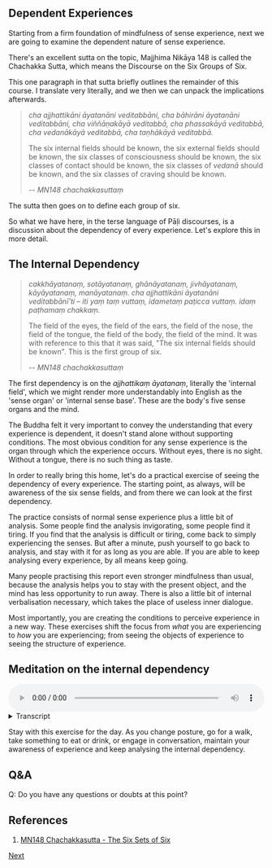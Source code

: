 ## Dependent Experiences

Starting from a firm foundation of mindfulness of sense experience, next we are going to examine the dependent nature of sense experience.

There's an excellent sutta on the topic, Majjhima Nikāya 148 is called the Chachakka Sutta, which means the Discourse on the Six Groups of Six.

This one paragraph in that sutta briefly outlines the remainder of this course. I translate very literally, and we then we can unpack the implications afterwards.
 
> *cha ajjhattikāni āyatanāni veditabbāni, cha bāhirāni āyatanāni veditabbāni, cha viññāṇakāyā veditabbā, cha phassakāyā veditabbā, cha vedanākāyā veditabbā, cha taṇhākāyā veditabbā.* 
> 
> The six internal fields should be known, the six external fields should be known, the six classes of consciousness should be known, the six classes of contact should be known, the six classes of *vedanā* should be known, and the six classes of craving should be known.
> 
> -- *MN148 chachakkasuttaṃ*

The sutta then goes on to define each group of six.

So what we have here, in the terse language of Pāḷi discourses, is a discussion about the dependency of every experience. Let's explore this in more detail.

## The Internal Dependency

> *cakkhāyatanaṃ, sotāyatanaṃ, ghānāyatanaṃ, jivhāyatanaṃ, kāyāyatanaṃ, manāyatanaṃ. cha ajjhattikāni āyatanāni veditabbānī’ti – iti yaṃ taṃ vuttaṃ, idametaṃ paṭicca vuttaṃ. idaṃ paṭhamaṃ chakkaṃ.*
> 
> The field of the eyes, the field of the ears, the field of the nose, the field of the tongue, the field of the body, the field of the mind. It was with reference to this that it was said, "The six internal fields should be known". This is the first group of six.
> 
> -- *MN148 chachakkasuttaṃ*

The first dependency is on the *ajjhattikaṃ āyatanaṃ*, literally the 'internal field', which we might render more understandably into English as the 'sense organ' or 'internal sense base'. These are the body's five sense organs and the mind.

The Buddha felt it very important to convey the understanding that every experience is dependent, it doesn't stand alone without supporting conditions. The most obvious condition for any sense experience is the organ through which the experience occurs. Without eyes, there is no sight. Without a tongue, there is no such thing as taste.

In order to really bring this home, let's do a practical exercise of seeing the dependency of every experience. The starting point, as always, will be awareness of the six sense fields, and from there we can look at the first dependency.

The practice consists of normal sense experience plus a little bit of analysis. Some people find the analysis invigorating, some people find it tiring. If you find that the analysis is difficult or tiring, come back to simply experiencing the senses. But after a minute, push yourself to go back to analysis, and stay with it for as long as you are able. If you are able to keep analysing every experience, by all means keep going.

Many people practising this report even stronger mindfulness than usual, because the analysis helps you to stay with the present object, and the mind has less opportunity to run away. There is also a little bit of internal verbalisation necessary, which takes the place of useless inner dialogue.

Most importantly, you are creating the conditions to perceive experience in a new way. These exercises shift the focus from *what* you are experiencing to *how* you are experiencing; from seeing the objects of experience to seeing the structure of experience.

## Meditation on the internal dependency


<audio controls style="width: 100%; max-width: 600px;">
    <source src="https://github.com/bdhrs/meditation-course-on-the-six-senses/releases/download/audio-assets/04-01-internal-dependency.mp3" type="audio/mpeg">
</audio>



<details>
<summary>Transcript</summary>

As you have done before, bring your attention to the experience you are having right now.

Pay attention to naturally occurring experiences.

---
When seeing, know that this experience is completely dependent on the eyes. Without eyes, there is no sight.

When hearing, know that this experience is completely dependent on the ear. Without ears, there are no sounds.

When smelling, know that this experience is completely dependent on the nose. Without a nose, there are no smells.

When tasting, know that this experience is completely dependent on the tongue. Without a tongue, there is no such things as taste.

When feeling a physical sensation, know that this experience is completely dependent on the body. Without a body, there are no physical sensations.

When perceiving mental activity, know that this experience is completely dependent on the mind. Without a mind, there are no mental experiences.

This is practising to know the internal dependency, dependency on the sense organ or sense base.

---
What is the experience you are having right now?

What is the internal dependency of this experience?

---
If you are only able to analyse the internal dependency every ten seconds, then do it every ten seconds.

If you are able to analyse the internal dependency once a second, then do it once a second.

If you are able to analyse the internal dependency ten times a second, then do it ten times a second.

To whatever level you are capable, keep analysing the internal dependency of each experience

---
What is the experience you are having right now?

What is it based on?

What is the internal dependency of this experience?

----
No sense experience stands by itself. Every sense experience has certain conditions for its appearance. Keep knowing the internal condition for the appearance of every experience.

---
Keep following experiences.

Keep knowing the internal base of every experience.

Use this exercise to help you to understand the internal dependency of experience.

---
^^^
Seeing is a construction. What is the first building block of this construction?

Hearing is a construction. What is the first building block of this construction?

Smelling is a construction. What is the first building block of this construction?

Tasting is a construction. What is the first building block of this construction?

Feeling sensations is a construction. What is the first building block of this construction?

Mental phenomena is construction. What is the first building block of this construction?

---
Keep analysing the internal dependency of each experience.

What is this experience based on?

What is the first condition necessary for it to occur?


</details>


Stay with this exercise for the day. As you change posture, go for a walk, take something to eat or drink, or engage in conversation, maintain your awareness of experience and keep analysing the internal dependency.

## Q&A

Q: Do you have any questions or doubts at this point?

## References
1. <a href="9.2.%20Sutta%20References.html#mn148-chachakkasutta-the-six-sets-of-six">MN148 Chachakkasutta - The Six Sets of Six</a>



 





 



 

 
 

<a href="4.2. The External Dependency.html">Next</a>

